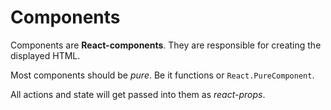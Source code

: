 # Components

Components are __React-components__. They are responsible for creating the displayed HTML.

Most components should be *pure*. Be it functions or `React.PureComponent`.

All actions and state will get passed into them as *react-props*.
